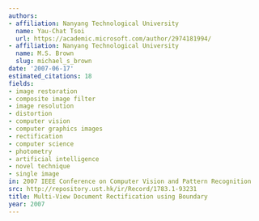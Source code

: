 ```yaml
---
authors:
- affiliation: Nanyang Technological University
  name: Yau-Chat Tsoi
  url: https://academic.microsoft.com/author/2974181994/
- affiliation: Nanyang Technological University
  name: M.S. Brown
  slug: michael_s_brown
date: '2007-06-17'
estimated_citations: 18
fields:
- image restoration
- composite image filter
- image resolution
- distortion
- computer vision
- computer graphics images
- rectification
- computer science
- photometry
- artificial intelligence
- novel technique
- single image
in: 2007 IEEE Conference on Computer Vision and Pattern Recognition
src: http://repository.ust.hk/ir/Record/1783.1-93231
title: Multi-View Document Rectification using Boundary
year: 2007
---
```

